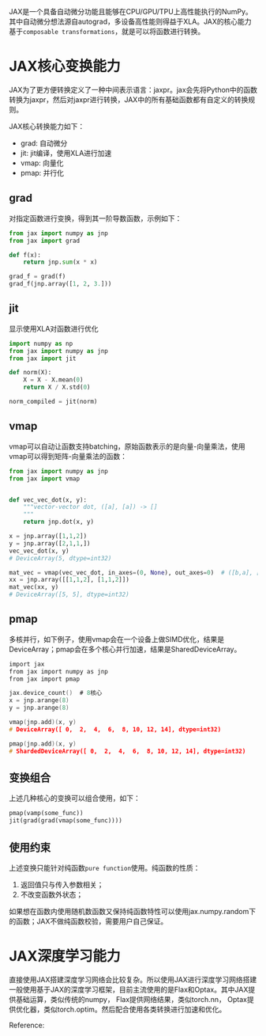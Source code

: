
JAX是一个具备自动微分功能且能够在CPU/GPU/TPU上高性能执行的NumPy。其中自动微分想法源自autograd，多设备高性能则得益于XLA。JAX的核心能力基于`composable transformations`，就是可以将函数进行转换。

# JAX核心变换能力

JAX为了更方便转换定义了一种中间表示语言：jaxpr。jax会先将Python中的函数转换为jaxpr，然后对jaxpr进行转换，JAX中的所有基础函数都有自定义的转换规则。

JAX核心转换能力如下：

-   grad: 自动微分
-   jit: jit编译，使用XLA进行加速
-   vmap: 向量化
-   pmap: 并行化

## grad

对指定函数进行变换，得到其一阶导数函数，示例如下：

```python
from jax import numpy as jnp
from jax import grad

def f(x):
    return jnp.sum(x * x)

grad_f = grad(f)
grad_f(jnp.array([1, 2, 3.]))
```

## jit

显示使用XLA对函数进行优化

```python
import numpy as np
from jax import numpy as jnp
from jax import jit

def norm(X):
    X = X - X.mean(0)
    return X / X.std(0)

norm_compiled = jit(norm)
```

## vmap

vmap可以自动让函数支持batching，原始函数表示的是向量-向量乘法，使用vmap可以得到矩阵-向量乘法的函数：

```python
from jax import numpy as jnp
from jax import vmap


def vec_vec_dot(x, y):
    """vector-vector dot, ([a], [a]) -> []
    """
    return jnp.dot(x, y)

x = jnp.array([1,1,2])
y = jnp.array([2,1,1,])
vec_vec_dot(x, y)
# DeviceArray(5, dtype=int32)

mat_vec = vmap(vec_vec_dot, in_axes=(0, None), out_axes=0)  # ([b,a], [a]) -> [b]      (b is the mapped axis)
xx = jnp.array([[1,1,2], [1,1,2]])
mat_vec(xx, y)
# DeviceArray([5, 5], dtype=int32)
```

## pmap

多核并行，如下例子，使用vmap会在一个设备上做SIMD优化，结果是DeviceArray；pmap会在多个核心并行加速，结果是SharedDeviceArray。

```c
import jax
from jax import numpy as jnp
from jax import pmap

jax.device_count()  # 8核心
x = jnp.arange(8)
y = jnp.arange(8)

vmap(jnp.add)(x, y)
# DeviceArray([ 0,  2,  4,  6,  8, 10, 12, 14], dtype=int32)

pmap(jnp.add)(x, y)
# ShardedDeviceArray([ 0,  2,  4,  6,  8, 10, 12, 14], dtype=int32)
```

## 变换组合

上述几种核心的变换可以组合使用，如下：

```python
pmap(vamp(some_func))
jit(grad(grad(vmap(some_func))))
```

## 使用约束

上述变换只能针对纯函数`pure function`使用。纯函数的性质：

1.  返回值只与传入参数相关；
1.  不改变函数外状态；

如果想在函数内使用随机数函数又保持纯函数特性可以使用jax.numpy.random下的函数；JAX不做纯函数校验，需要用户自己保证。

# JAX深度学习能力

直接使用JAX搭建深度学习网络会比较复杂。所以使用JAX进行深度学习网络搭建一般使用基于JAX的深度学习框架，目前主流使用的是Flax和Optax。其中JAX提供基础运算，类似传统的numpy， Flax提供网络结果，类似torch.nn， Optax提供优化器，类似torch.optim。然后配合使用各类转换进行加速和优化。



Reference:

